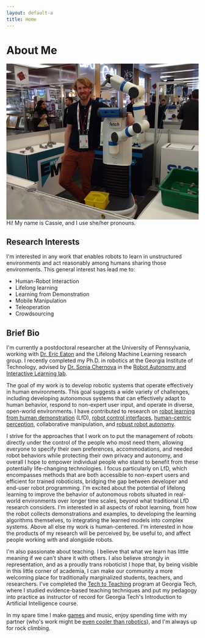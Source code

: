 ```yaml
---
layout: default-a
title: Home
---
```


# About Me

<div style="position: relative; width: 100%; padding-bottom: 81%; float: left; height: 0;">
<img src="files/fetch_picture.jpg" style="width:100%; height:100%; position: absolute; left: 0; padding-bottom:25px"/>
</div>

Hi! My name is Cassie, and I use she/her pronouns.


## Research Interests

I'm interested in any work that enables robots to learn in unstructured environments and act reasonably among humans sharing those environments.  This general interest has lead me to:

- Human-Robot Interaction
- Lifelong learning
- Learning from Demonstration
- Mobile Manipulation
- Teleoperation
- Crowdsourcing

## Brief Bio

I'm currently a postdoctoral researcher at the University of Pennsylvania, working with <a href="https://www.seas.upenn.edu/~eeaton/research.html">Dr. Eric Eaton</a> and the Lifelong Machine Learning research group.  I recently completed my Ph.D. in robotics at the Georgia Institute of Technology, advised by <a href="https://www.cc.gatech.edu/~chernova/">Dr. Sonia Chernova</a> in the <a href="http://rail.gatech.edu/">Robot Autonomy and Interactive Learning lab</a>.

The goal of my work is to develop robotic systems that operate effectively in human environments.  This goal suggests a wide variety of challenges, including developing autonomous systems that can effectively adapt to human behavior, respond to non-expert user input, and operate in diverse, open-world environments.  I have contributed to research on <a href="https://corlconf.github.io/paper_351/">robot learning from human demonstration</a> (LfD), <a href="http://www.rail.gatech.edu/assets/files/ijrr2019-kent-saldanha-chernova.pdf">robot control interfaces</a>, <a href="https://arxiv.org/abs/2006.00037">human-centric perception</a>, collaborative manipulation, and <a href="https://arxiv.org/abs/2001.10386">robust robot autonomy</a>.

I strive for the approaches that I work on to put the management of robots directly under the control of the people who most need them, allowing everyone to specify their own preferences, accommodations, and needed robot behaviors while protecting their own privacy and autonomy, and overall I hope to empower individual people who stand to benefit from these potentially life-changing technologies.  I focus particularly on LfD, which encompasses methods that are both accessible to non-expert users and efficient for trained roboticists, bridging the gap between developer and end-user robot programming.  I'm excited about the potential of lifelong learning to improve the behavior of autonomous robots situated in real-world environments over longer time scales, beyond what traditional LfD research considers.  I'm interested in all aspects of robot learning, from how the robot collects demonstrations and examples, to developing the learning algorithms themselves, to integrating the learned models into complex systems.  Above all else my work is human-centered.  I'm interested in how the products of my research will be perceived by, be useful to, and affect people working with and alongside robots.

I'm also passionate about teaching.  I believe that what we learn has little meaning if we can't share it with others.  I also believe strongly in representation, and as a proudly trans roboticist I hope that, by being visible in this little corner of academia, I can make our community a more welcoming place for traditionally marginalized students, teachers, and researchers.  I've completed the <a href="https://www.ctl.gatech.edu/content/tech-teaching-0">Tech to Teaching</a> program at Georgia Tech, where I studied evidence-based teaching techniques and put my pedagogy into practice as instructor of record for Georgia Tech's Introduction to Artificial Intelligence course.

In my spare time I make <a href="https://dekent.itch.io/">games</a> and music, enjoy spending time with my partner (who's work might be <a href="https://laramartin.net/">even cooler than robotics</a>), and I'm always up for rock climbing.
